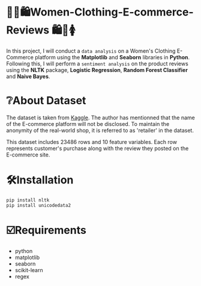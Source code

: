 # 👗👚🛍️Women-Clothing-E-commerce-Reviews 🛍️👟🚺
In this project, I will conduct a `data analysis` on a Women's Clothing E-Commerce platform using the **Matplotlib** and **Seaborn** libraries in **Python**. Following this, I will perform a `sentiment analysis` on the product reviews using the **NLTK** package, **Logistic Regression**, **Random Forest Classifier** and **Naive Bayes**.

# ❔About Dataset
The dataset is taken from [Kaggle](https://www.kaggle.com/datasets/nicapotato/womens-ecommerce-clothing-reviews). The author has mentionned that the name of the E-commerce platform will not be disclosed. To maintain the anonymity of the real-world shop, it is referred to as 'retailer' in the dataset.

This dataset includes 23486 rows and 10 feature variables. Each row represents customer's purchase along with the review they posted on the E-commerce site.

# 🛠️Installation
```
pip install nltk
pip install unicodedata2
```
# ☑️Requirements
- python
- matplotlib
- seaborn
- scikit-learn
- regex
